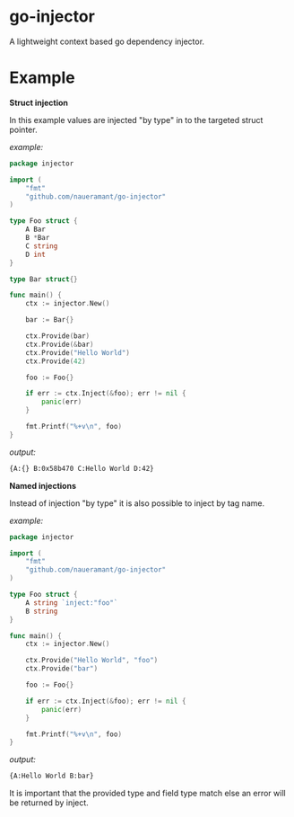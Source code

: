 # go-injector

A lightweight context based go dependency injector.

# Example

**Struct injection**

In this example values are injected "by type" in to the targeted struct pointer.

_example:_

```go
package injector

import (
    "fmt"
    "github.com/naueramant/go-injector"
)

type Foo struct {
    A Bar
    B *Bar
    C string
    D int
}

type Bar struct{}

func main() {
    ctx := injector.New()

    bar := Bar{}

    ctx.Provide(bar)
    ctx.Provide(&bar)
    ctx.Provide("Hello World")
    ctx.Provide(42)

    foo := Foo{}

    if err := ctx.Inject(&foo); err != nil {
        panic(err)
    }

    fmt.Printf("%+v\n", foo)
}

```

_output:_

```sh
{A:{} B:0x58b470 C:Hello World D:42}
```

**Named injections**

Instead of injection "by type" it is also possible to inject by tag name.

_example:_

```go
package injector

import (
    "fmt"
    "github.com/naueramant/go-injector"
)

type Foo struct {
    A string `inject:"foo"`
    B string
}

func main() {
    ctx := injector.New()

    ctx.Provide("Hello World", "foo")
    ctx.Provide("bar")

    foo := Foo{}

    if err := ctx.Inject(&foo); err != nil {
        panic(err)
    }

    fmt.Printf("%+v\n", foo)
}
```

_output:_

```sh
{A:Hello World B:bar}
```

It is important that the provided type and field type match else an error will be returned by inject.

